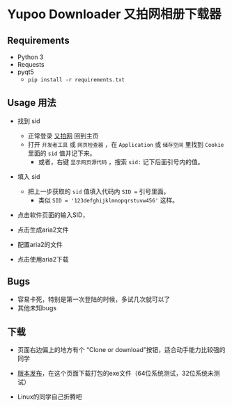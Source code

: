 # Yupoo Downloader 又拍网相册下载器


## Requirements
- Python 3
- Requests
- pyqt5
  - ```pip install -r requirements.txt```

## Usage 用法
- 找到 sid
  - 正常登录 [又拍网](http://www.yupoo.com/account/login/) 回到主页
  - 打开 `开发者工具` 或 `网页检查器` ，在 `Application` 或 `储存空间` 里找到 `Cookie` 里面的 `sid` 值并记下来。
    - 或者，右键 `显示网页源代码` ，搜索 `sid:` 记下后面引号内的值。
- 填入 sid
  - 把上一步获取的 `sid` 值填入代码内 `SID =` 引号里面。
    - 类似 `SID = '123defghijklmnopqrstuvw456'` 这样。
  
- 点击软件页面的输入SID，
- 点击生成aria2文件
- 配置aria2的文件
- 点击使用aria2下载

## Bugs
- 容易卡死，特别是第一次登陆的时候，多试几次就可以了
- 其他未知bugs

## 下载
- 页面右边偏上的地方有个 “Clone or download”按钮，适合动手能力比较强的同学


- [版本发布](https://github.com/xinyu3ru/yupoo-down/releases)，在这个页面下载打包的exe文件（64位系统测试，32位系统未测试）


- Linux的同学自己折腾吧

